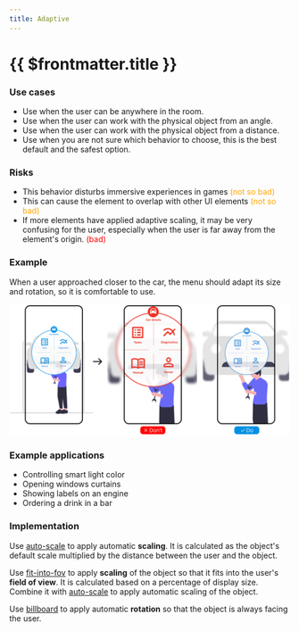 ```yaml
---
title: Adaptive
---
```


# {{ $frontmatter.title }}

### Use cases

- Use when the user can be anywhere in the room.
- Use when the user can work with the physical object from an angle.
- Use when the user can work with the physical object from a distance.
- Use when you are not sure which behavior to choose, this is the best default and the safest option.

### Risks

- This behavior disturbs immersive experiences in games <span style="color: orange">(not so bad)</span>
- This can cause the element to overlap with other UI elements <span style="color: orange">(not so bad)</span>
- If more elements have applied adaptive scaling, it may be very confusing for the user, especially when the user is far away from the element's origin. <span style="color: red">(bad)</span>

### Example

When a user approached closer to the car, the menu should adapt its size and rotation, so it is comfortable to use.

<picture>
    <source srcset="../assets/guidelines/Adaptive/Mobile.svg" media="(max-width: 576px)">
    <img src="../assets/guidelines/Adaptive/Desktop.svg" alt="" class="do-dont-picture">
</picture>

### Example applications

- Controlling smart light color
- Opening windows curtains
- Showing labels on an engine
- Ordering a drink in a bar

### Implementation

Use [auto-scale](/ar-vr-components/auto-scale) to apply automatic **scaling**. It is calculated as the object's default scale multiplied by the distance between the user and the object.

Use [fit-into-fov](/ar-vr-components/fit-into-fov) to apply **scaling** of the object so that it fits into the user's **field of view**. It is calculated based on a percentage of display size. Combine it with [auto-scale](/ar-vr-components/auto-scale) to apply automatic scaling of the object.

Use [billboard](/ar-vr-components/billboard) to apply automatic **rotation** so that the object is always facing the user.
